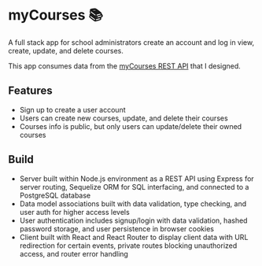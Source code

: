# myCourses 📚

A full stack app for school administrators create an account and log in view, create, update, and delete courses.

This app consumes data from the [myCourses REST API](https://github.com/tyler-mcdonald/myCourses-api) that I designed.

## Features

- Sign up to create a user account
- Users can create new courses, update, and delete their courses
- Courses info is public, but only users can update/delete their owned courses

## Build

- Server built within Node.js environment as a REST API using Express for server routing, Sequelize ORM for SQL interfacing, and connected to a PostgreSQL database
- Data model associations built with data validation, type checking, and user auth for higher access levels
- User authentication includes signup/login with data validation, hashed password storage, and user persistence in browser cookies
- Client built with React and React Router to display client data with URL redirection for certain events, private routes blocking unauthorized access, and router error handling
